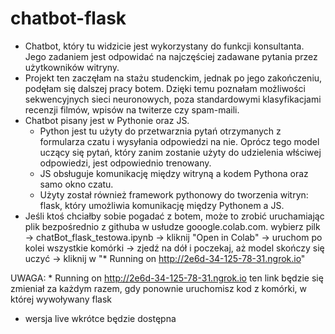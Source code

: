 # chatbot-flask 
- Chatbot, który tu widzicie jest wykorzystany do funkcji konsultanta. Jego zadaniem jest odpowidać na najczęściej zadawane pytania przez użytkowników witryny.
- Projekt ten zaczęłam na stażu studenckim, jednak po jego zakończeniu, podęłam się dalszej pracy botem. Dzięki temu poznałam możliwości sekwencyjnych sieci neuronowych, poza standardowymi
klasyfikacjami recenzji filmów, wpisów na twiterze czy spam-maili. 
- Chatbot pisany jest w Pythonie oraz JS. 
  - Python jest tu użyty do przetwarznia pytań otrzymanych z formularza czatu i wysyłania odpowiedzi na nie. Oprócz tego model uczący się pytań, który zanim zostanie użyty do udzielenia
  włściwej odpowiedzi, jest odpowiednio trenowany.
  - JS obsługuje komunikację między witryną a kodem Pythona oraz samo okno czatu. 
  - Użyty został również framework pythonowy do tworzenia witryn: flask, który umożliwia komunikację między Pythonem a JS.
- Jeśli ktoś chciałby sobie pogadać z botem, może to zrobić uruchamiając plik bezpośrednio z githuba w usłudze gooogle.colab.com. 
wybierz pilk -> chatBot_flask_testowa.ipynb -> kliknij "Open in Colab" -> uruchom po kolei wszystkie komórki -> zjedź na dół i poczekaj, aż model skończy się uczyć -> kliknij w "* Running on http://2e6d-34-125-78-31.ngrok.io"

UWAGA: * Running on http://2e6d-34-125-78-31.ngrok.io ten link będzie się zmieniał za każdym razem, gdy ponownie uruchomisz kod z komórki, w której wywoływany flask

- wersja live wkrótce będzie dostępna
